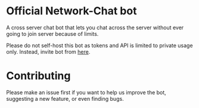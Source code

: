 # Official Network-Chat bot

A cross server chat bot that lets you chat across the server without ever going to join server because of limits.

Please do not self-host this bot as tokens and API is limited to private usage only. Instead, invite bot from [here](https://discord.com/api/oauth2/authorize?client_id=942739456983728169&permissions=2684700752&scope=bot%20applications.commands).

# Contributing

Please make an issue first if you want to help us improve the bot, suggesting a new feature, or even finding bugs.